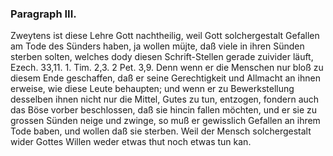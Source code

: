 
### Paragraph III. ###

Zweytens ist diese Lehre Gott nachtheilig,
weil Gott solchergestalt Gefallen am Tode des Sünders
haben, ja wollen müjte, daß viele in ihren Sünden
sterben solten, welches dody diesen Schrift-Stellen gerade
zuivider läuft, Ezech. 33,11. 1. Tim. 2,3. 2 Pet. 3,9. 
Denn wenn er die Menschen nur bloß zu diesem Ende
geschaffen, daß er seine Gerechtigkeit und Allmacht an
ihnen erweise, wie diese Leute behaupten; und wenn er
zu Bewerkstellung desselben ihnen nicht nur die Mittel,
Gutes zu tun, entzogen, fondern auch das Böse vorber
beschlossen, daß sie hincin fallen möchten, und er sie zu
grossen Sünden neige und zwinge, so muß er gewisslich
Gefallen an ihrem Tode baben, und wollen daß sie sterben.
Weil der Mensch solchergestalt wider Gottes
Willen weder etwas thut noch etwas tun kan.

